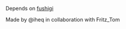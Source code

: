 
Depends on [fushigi](https://github.com/CoffeeFlux/Fushigi-Tools)

Made by @iheq in collaboration with Fritz_Tom
